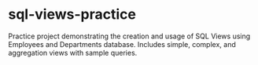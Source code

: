 # sql-views-practice
Practice project demonstrating the creation and usage of SQL Views using Employees and Departments database. Includes simple, complex, and aggregation views with sample queries.
